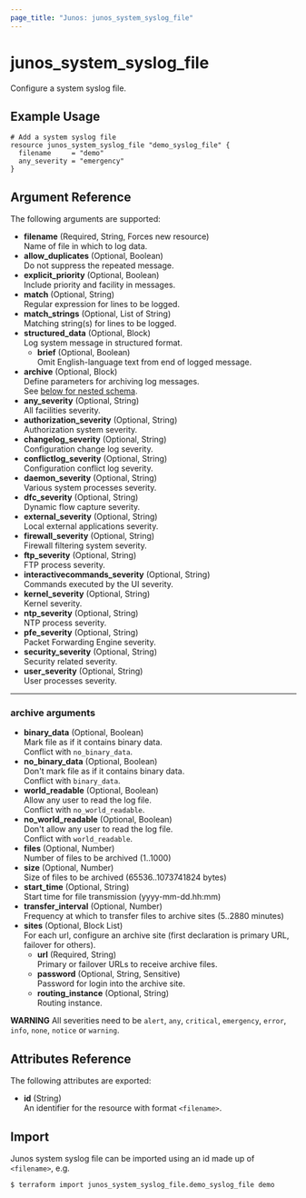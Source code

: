 ```yaml
---
page_title: "Junos: junos_system_syslog_file"
---
```


# junos_system_syslog_file

Configure a system syslog file.

## Example Usage

```hcl
# Add a system syslog file
resource junos_system_syslog_file "demo_syslog_file" {
  filename     = "demo"
  any_severity = "emergency"
}
```

## Argument Reference

The following arguments are supported:

- **filename** (Required, String, Forces new resource)  
  Name of file in which to log data.
- **allow_duplicates** (Optional, Boolean)  
  Do not suppress the repeated message.
- **explicit_priority** (Optional, Boolean)  
  Include priority and facility in messages.
- **match** (Optional, String)  
  Regular expression for lines to be logged.
- **match_strings** (Optional, List of String)  
  Matching string(s) for lines to be logged.
- **structured_data** (Optional, Block)  
  Log system message in structured format.
  - **brief** (Optional, Boolean)  
    Omit English-language text from end of logged message.
- **archive** (Optional, Block)  
  Define parameters for archiving log messages.  
  See [below for nested schema](#archive-arguments).
- **any_severity** (Optional, String)  
  All facilities severity.
- **authorization_severity** (Optional, String)  
  Authorization system severity.
- **changelog_severity** (Optional, String)  
  Configuration change log severity.
- **conflictlog_severity** (Optional, String)  
  Configuration conflict log severity.
- **daemon_severity** (Optional, String)  
  Various system processes severity.
- **dfc_severity** (Optional, String)  
  Dynamic flow capture severity.
- **external_severity** (Optional, String)  
  Local external applications severity.
- **firewall_severity** (Optional, String)  
  Firewall filtering system severity.
- **ftp_severity** (Optional, String)  
  FTP process severity.
- **interactivecommands_severity** (Optional, String)  
  Commands executed by the UI severity.
- **kernel_severity** (Optional, String)  
  Kernel severity.
- **ntp_severity** (Optional, String)  
  NTP process severity.
- **pfe_severity** (Optional, String)  
  Packet Forwarding Engine severity.
- **security_severity** (Optional, String)  
  Security related severity.
- **user_severity** (Optional, String)  
  User processes severity.

---

### archive arguments

- **binary_data** (Optional, Boolean)  
  Mark file as if it contains binary data.  
  Conflict with `no_binary_data`.
- **no_binary_data** (Optional, Boolean)  
  Don't mark file as if it contains binary data.  
  Conflict with `binary_data`.
- **world_readable** (Optional, Boolean)  
  Allow any user to read the log file.  
  Conflict with `no_world_readable`.
- **no_world_readable** (Optional, Boolean)  
  Don't allow any user to read the log file.  
  Conflict with `world_readable`.
- **files** (Optional, Number)  
  Number of files to be archived (1..1000)
- **size** (Optional, Number)  
  Size of files to be archived (65536..1073741824 bytes)
- **start_time** (Optional, String)  
  Start time for file transmission (yyyy-mm-dd.hh:mm)
- **transfer_interval** (Optional, Number)  
  Frequency at which to transfer files to archive sites (5..2880 minutes)
- **sites** (Optional, Block List)  
  For each url, configure an archive site (first declaration is primary URL, failover for others).
  - **url** (Required, String)  
    Primary or failover URLs to receive archive files.
  - **password** (Optional, String, Sensitive)  
    Password for login into the archive site.
  - **routing_instance** (Optional, String)  
    Routing instance.

**WARNING** All severities need to be
`alert`, `any`, `critical`, `emergency`, `error`, `info`, `none`, `notice` or `warning`.

## Attributes Reference

The following attributes are exported:

- **id** (String)  
  An identifier for the resource with format `<filename>`.

## Import

Junos system syslog file can be imported using an id made up of `<filename>`, e.g.

```shell
$ terraform import junos_system_syslog_file.demo_syslog_file demo
```
